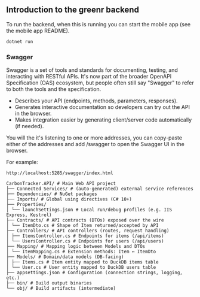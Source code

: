 ﻿## Introduction to the greenr backend


To run the backend, when this is running you can start the mobile app (see the mobile app README).
```bash
dotnet run
```


### Swagger

Swagger is a set of tools and standards for documenting, testing, and interacting with RESTful APIs. It's now part of the broader OpenAPI Specification (OAS) ecosystem, but people often still say "Swagger" to refer to both the tools and the specification.

* Describes your API (endpoints, methods, parameters, responses).
* Generates interactive documentation so developers can try out the API in the browser.
* Makes integration easier by generating client/server code automatically (if needed).

You will the it's listening to one or more addresses, you can copy-paste either of the addresses and add /swagger to open the Swagger UI in the browser.


For example:
```
http://localhost:5285/swagger/index.html
```

```
CarbonTracker.API/ # Main Web API project
├── Connected Services/ # (auto-generated) external service references
├── Dependencies/ # NuGet packages
├── Imports/ # Global using directives (C# 10+)
├── Properties/
│ └── launchSettings.json # Local run/debug profiles (e.g. IIS Express, Kestrel)
├── Contracts/ # API contracts (DTOs) exposed over the wire
│ └── ItemDto.cs # Shape of Item returned/accepted by API
├── Controllers/ # API controllers (routes, request handling)
│ ├── ItemsController.cs # Endpoints for items (/api/items)
│ └── UsersController.cs # Endpoints for users (/api/users)
├── Mapping/ # Mapping logic between Models and DTOs
│ └── ItemMapping.cs # Extension methods: Item ↔ ItemDto
├── Models/ # Domain/data models (DB-facing)
│ ├── Items.cs # Item entity mapped to DuckDB items table
│ └── User.cs # User entity mapped to DuckDB users table
├── appsettings.json # Configuration (connection strings, logging, etc.)
├── bin/ # Build output binaries
└── obj/ # Build artifacts (intermediate)
```